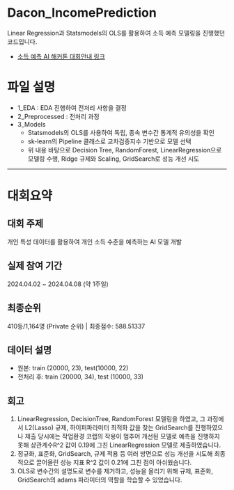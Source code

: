 # Dacon_IncomePrediction
Linear Regression과 Statsmodels의 OLS를 활용하여 소득 예측 모델링을 진행했던 코드입니다.
- [소득 예측 AI 해커톤 대회안내 링크](https://dacon.io/competitions/official/236230/overview/description)

# 파일 설명
- 1_EDA : EDA 진행하여 전처리 사항을 결정
- 2_Preprocessed : 전처리 과정
- 3_Models
  - Statsmodels의 OLS를 사용하여 독립, 종속 변수간 통계적 유의성을 확인
  - sk-learn의 Pipeline 클래스로 교차검증지수 기반으로 모델 선택
  - 위 내용 바탕으로 Decision Tree, RandomForest, LinearRegression으로 모델링 수행, Ridge 규제와 Scaling, GridSearch로 성능 개선 시도

---
# 대회요약

## 대회 주제
개인 특성 데이터를 활용하여 개인 소득 수준을 예측하는 AI 모델 개발

## 실제 참여 기간
2024.04.02 ~ 2024.04.08 (약 1주일)

## 최종순위
410등/1,164명 (Private 순위)  |  최종점수: 588.51337

## 데이터 설명
- 원본: train (20000, 23), test(10000, 22)
- 전처리 후: train (20000, 34), test (10000, 33)

## 회고
1. LinearRegression, DecisionTree, RandomForest 모델링을 하였고, 그 과정에서 L2(Lasso) 규제, 하이퍼파라미터 최적화 값을 찾는 GridSearch를 진행하였으나 제출 당시에는 작업환경 코랩의 작용이 멈추어 개선된 모델로 예측을 진행하지 못해 상관계수R^2 값이 0.19에 그친 LinearRegression 모델로 제출하였습니다.
1. 정규화, 표준화, GridSearch, 규제 적용 등 여러 방면으로 성능 개선을 시도해 최종적으로 끌어올린 성능 지표 R^2 값이 0.21에 그친 점이 아쉬웠습니다.
1. OLS로 변수간의 설명도로 변수를 제거하고, 성능을 올리기 위해 규제, 표준화, GridSearch의 adams 파라미터의 역할을 학습할 수 있었습니다.
